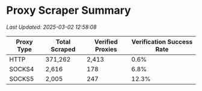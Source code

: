 # Proxy Scraper Summary

_Last Updated: 2025-03-02 12:58:08_

| Proxy Type | Total Scraped | Verified Proxies | Verification Success Rate |
|------------|--------------|------------------|--------------------------|
| HTTP | 371,262 | 2,413 | 0.6% |
| SOCKS4 | 2,616 | 178 | 6.8% |
| SOCKS5 | 2,005 | 247 | 12.3% |
